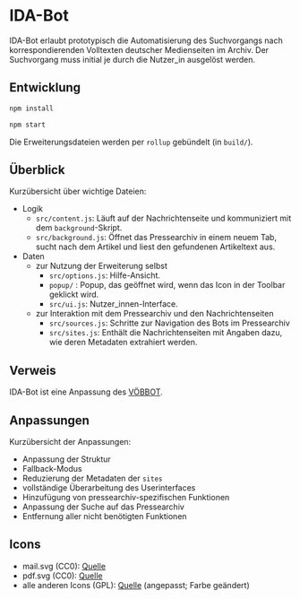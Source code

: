 # IDA-Bot

IDA-Bot erlaubt prototypisch die Automatisierung des Suchvorgangs nach korrespondierenden Volltexten deutscher Medienseiten im Archiv. Der Suchvorgang muss initial je durch die Nutzer_in ausgelöst werden.

## Entwicklung

```sh
npm install

npm start
```

Die Erweiterungsdateien werden per `rollup` gebündelt (in `build/`).

## Überblick

Kurzübersicht über wichtige Dateien:

* Logik
	* `src/content.js`: Läuft auf der Nachrichtenseite und kommuniziert mit dem `background`-Skript.
	* `src/background.js`: Öffnet das Pressearchiv in einem neuem Tab, sucht nach dem Artikel und liest den gefundenen Artikeltext aus.
* Daten
	* zur Nutzung der Erweiterung selbst
		* `src/options.js`: Hilfe-Ansicht.
		* `popup/` :  Popup, das geöffnet wird, wenn das Icon in der Toolbar geklickt wird.
		* `src/ui.js`: Nutzer_innen-Interface.
	* zur Interaktion mit dem Pressearchiv und den Nachrichtenseiten
		* `src/sources.js`: Schritte zur Navigation des Bots im Pressearchiv
		* `src/sites.js`: Enthält die Nachrichtenseiten mit Angaben dazu, wie deren Metadaten extrahiert werden.

## Verweis

IDA-Bot ist eine Anpassung des [VÖBBOT](https://github.com/stefanw/voebbot). 

## Anpassungen

Kurzübersicht der Anpassungen:

* Anpassung der Struktur 
* Fallback-Modus
* Reduzierung der Metadaten der `sites`
* vollständige Überarbeitung des Userinterfaces
* Hinzufügung von pressearchiv-spezifischen Funktionen
* Anpassung der Suche auf das Pressearchiv
* Entfernung aller nicht benötigten Funktionen

## Icons

* mail.svg (CC0): [Quelle](https://commons.wikimedia.org/wiki/File:Mail_(89507)_-_The_Noun_Project.svg)
* pdf.svg (CC0): [Quelle](https://commons.wikimedia.org/wiki/File:PDF_(89522)_-_The_Noun_Project.svg)
* alle anderen Icons (GPL): [Quelle](https://github.com/stefanw/voebbot) (angepasst; Farbe geändert)
